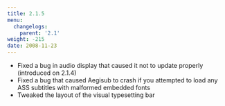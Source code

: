 ```yaml
---
title: 2.1.5
menu:
  changelogs:
    parent: '2.1'
weight: -215
date: 2008-11-23
---
```


- Fixed a bug in audio display that caused it not to update properly (introduced on 2.1.4)
- Fixed a bug that caused Aegisub to crash if you attempted to load any ASS subtitles with malformed embedded fonts
- Tweaked the layout of the visual typesetting bar
